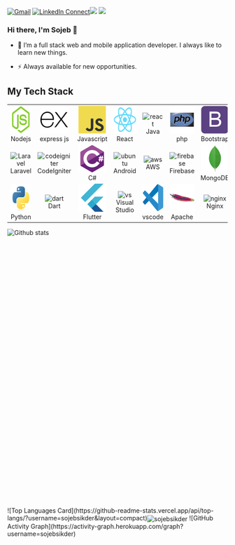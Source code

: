 [![Gmail](https://img.shields.io/badge/%20-Send%20Mail-black?color=14171A&labelColor=ef5350&logo=gmail&logoColor=ffffff)](mailto:sojebsikder@gmail.com)
[![LinkedIn Connect](https://img.shields.io/badge/%20-Connect-black?color=14171A&labelColor=212121&logo=linkedin&logoColor=ffffff)](https://www.linkedin.com/in/sojebsikder/)<a href="https://github.com/antonkomarev/github-profile-views-counter"><img src="https://komarev.com/ghpvc/?username=sojebsikder"></a>
<a href="https://hits.seeyoufarm.com"><img src="https://hits.seeyoufarm.com/api/count/incr/badge.svg?url=https://github.com/SojebSikder/sojebsikder"/></a>

### Hi there, I'm Sojeb 👋

- 🔭 I’m a full stack web and mobile application developer. I always like to learn new things.

- ⚡ Always available for new opportunities.

<h2>My Tech Stack</h2>
<table>
  <tr>
    <td align="center">
      <img alt="nodejs" height=64px src="https://raw.githubusercontent.com/devicons/devicon/master/icons/nodejs/nodejs-original.svg">
      <br>Nodejs
    </td>
    <td align="center">
      <img alt="express" height=64px src="https://raw.githubusercontent.com/devicons/devicon/master/icons/express/express-original.svg">
      <br>express js
    </td>
    <td align="center">
      <img alt="javascript" height=64px src="https://raw.githubusercontent.com/devicons/devicon/master/icons/javascript/javascript-original.svg">
      <br>Javascript
    </td>
    <td align="center">
      <img alt="reactjs" height=64px src="https://raw.githubusercontent.com/devicons/devicon/master/icons/react/react-original.svg">
      <br>React
    </td>
    <td align="center">
      <img alt="react" height=64px src="https://user-images.githubusercontent.com/39632170/109031546-077fa800-76ef-11eb-90ee-f49c93b996b7.png">
      <br>Java
    </td>
    <td align="center">
      <img alt="php" height=64px src="https://raw.githubusercontent.com/devicons/devicon/master/icons/php/php-original.svg">
      <br>php
    </td>
    <td align="center">
      <img alt="bootstrap" height=64px src="https://raw.githubusercontent.com/devicons/devicon/master/icons/bootstrap/bootstrap-plain.svg">
      <br>Bootstrap
    </td>
    <td align="center">
      <img alt="jquery" height=64px src="https://raw.githubusercontent.com/devicons/devicon/master/icons/jquery/jquery-original.svg">
      <br>jQuery
    </td>
  </tr>

  <tr>
    <td align="center">
      <img alt="Laravel" height=64px src="https://cdn.worldvectorlogo.com/logos/laravel-1.svg">
      <br>Laravel
    </td>
    <td align="center">
      <img alt="codeigniter" height=64px src="https://cdn.worldvectorlogo.com/logos/codeigniter.svg">
      <br>CodeIgniter
    </td>
    <td align="center">
      <img alt="csharp" height=64px src="https://raw.githubusercontent.com/devicons/devicon/master/icons/csharp/csharp-original.svg">
      <br>C#
    </td>
        <td align="center">
      <img alt="ubuntu" height=64px src="https://cdn.worldvectorlogo.com/logos/android-logomark.svg">
      <br>Android
    </td>
    <td align="center">
      <img alt="aws" height=64px src="https://cdn.worldvectorlogo.com/logos/aws-logo.svg">
      <br>AWS
    </td>
    <td align="center">
      <img alt="firebase" height=64px src="https://cdn.worldvectorlogo.com/logos/firebase-1.svg">
      <br/>Firebase
    </td>
    <td align="center">
      <img alt="mongodb" height=64px src="https://raw.githubusercontent.com/devicons/devicon/master/icons/mongodb/mongodb-original.svg">
      <br>MongoDB
    </td>
    <td align="center">
      <img alt="mysql" height=64px src="https://raw.githubusercontent.com/devicons/devicon/master/icons/mysql/mysql-original.svg">
      <br>MySQL
    </td>
  </tr>
  <tr>
      <td align="center">
      <img alt="python" height=64px src="https://raw.githubusercontent.com/devicons/devicon/master/icons/python/python-original.svg">
      <br>Python
    </td>
      <td align="center">
      <img alt="dart" height=64px src="https://cdn.worldvectorlogo.com/logos/dart.svg">
      <br>Dart
    </td>
    <td align="center">
      <img alt="flutter" height=64px src="https://raw.githubusercontent.com/devicons/devicon/master/icons/flutter/flutter-original.svg">
      <br>Flutter
    </td>
    <td align="center">
      <img alt="vs" height=64px src="https://cdn.worldvectorlogo.com/logos/visual-studio-2013.svg">
      <br>Visual Studio
    </td>
    <td align="center">
      <img alt="vscode" height=64px src="https://raw.githubusercontent.com/devicons/devicon/master/icons/vscode/vscode-original.svg">
      <br>vscode
    </td>
    <td align="center">
      <img alt="apache" height=64px src="https://raw.githubusercontent.com/devicons/devicon/master/icons/apache/apache-original.svg">
      <br>Apache
    </td>
    <td align="center">
      <img alt="nginx" height=64px src="https://cdn.worldvectorlogo.com/logos/nginx-1.svg">
      <br>Nginx
    </td>
    <td align="center">
      <img alt="Ubuntu" height=64px src="https://user-images.githubusercontent.com/39632170/109294252-25681c80-7857-11eb-9ec4-4fbdad9fadfc.png">
      <br>Ubuntu
    </td>
  </tr>
</table>

![Github stats](https://github-readme-stats.vercel.app/api?username=sojebsikder&theme=highcontrast&show_icons=true&count_private=true)
<iframe width="600" height="600" src"https://ionicabizau.github.io/github-profile-languages/api.html?sojebsikder" frameborder="0"></iframe>
![Top Languages Card](https://github-readme-stats.vercel.app/api/top-langs/?username=sojebsikder&layout=compact)<img style="width: 50%;" align="center" src="https://github-readme-streak-stats.herokuapp.com/?user=sojebsikder" alt="sojebsikder" />
![GitHub Activity Graph](https://activity-graph.herokuapp.com/graph?username=sojebsikder)
